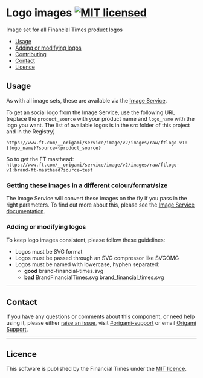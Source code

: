 # Logo images [![MIT licensed](https://img.shields.io/badge/license-MIT-blue.svg)](license)

Image set for all Financial Times product logos

- [Usage](#usage)
- [Adding or modifying logos](#adding-or-modifying-logos)
- [Contributing](#contributing)
- [Contact](#contact)
- [Licence](#licence)


## Usage

As with all image sets, these are available via the [Image Service](https://www.ft.com/__origami/service/image/v2).

To get an social logo from the Image Service, use the following URL (replace the `product_source` with your product name and `logo_name` with the logo you want. The list of available logos is in the src folder of this project and in the Registry)

`https://www.ft.com/__origami/service/image/v2/images/raw/ftlogo-v1:{logo_name}?source={product_source}`

So to get the FT masthead:
`https://www.ft.com/__origami/service/image/v2/images/raw/ftlogo-v1:brand-ft-masthead?source=test`


### Getting these images in a different colour/format/size

The Image Service will convert these images on the fly if you pass in the right parameters. To find out more about this, please see the [Image Service documentation](https://www.ft.com/__origami/service/image/v2/docs/api).

### Adding or modifying logos

To keep logo images consistent, please follow these guidelines:

- Logos must be SVG format
- Logos must be passed through an SVG compressor like SVGOMG
- Logos must be named with lowercase, hyphen separated:
	- **good** brand-financial-times.svg
	- **bad** BrandFinancialTimes.svg brand_financial_times.svg

----

## Contact

If you have any questions or comments about this component, or need help using it, please either [raise an issue](https://github.com/Financial-Times/logo-images/issues), visit [#origami-support](https://financialtimes.slack.com/messages/origami-support/) or email [Origami Support](mailto:origami-support@ft.com).

----

## Licence

This software is published by the Financial Times under the [MIT licence](http://opensource.org/licenses/MIT).
